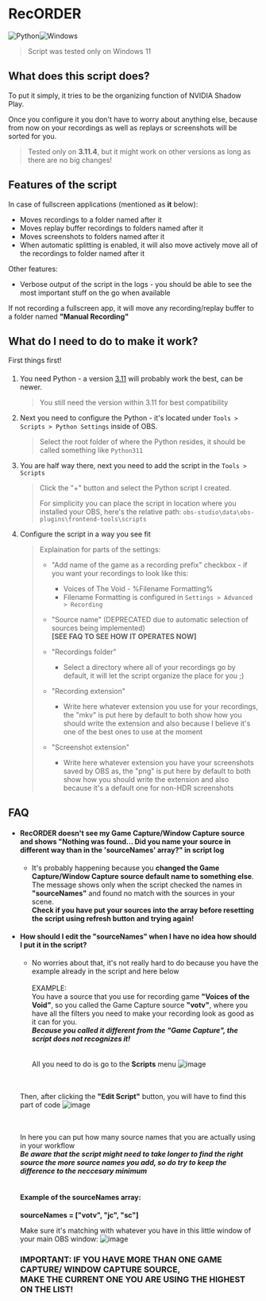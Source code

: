# RecORDER

![Python](https://img.shields.io/badge/python-3670A0?style=for-the-badge&logo=python&logoColor=ffdd54)![Windows](https://img.shields.io/badge/Windows-0078D6?style=for-the-badge&logo=windows&logoColor=white)

> Script was tested only on Windows 11

## What does this script does?
To put it simply, it tries to be the organizing function of NVIDIA Shadow Play.

Once you configure it you don't have to worry about anything else, because from now on your recordings as well as replays or screenshots will be sorted for you.


> Tested only on **3.11.4**, but it might work on other versions as long as there are no big changes!

## Features of the script
In case of fullscreen applications (mentioned as **it** below):
- Moves recordings to a folder named after it
- Moves replay buffer recordings to folders named after it
- Moves screenshots to folders named after it
- When automatic splitting is enabled, it will also move actively move all of the recordings to folder named after it

Other features:
- Verbose output of the script in the logs - you should be able to see the most important stuff on the go when available

If not recording a fullscreen app, it will move any recording/replay buffer to a folder named **"Manual Recording"**


## What do I need to do to make it work?
First things first!
####
1. You need Python - a version [3.11](https://www.python.org/downloads/release/python-3110/) will probably work the best, can be newer.
   > You still need the version within 3.11 for best compatibility
2. Next you need to configure the Python - it's located under `Tools > Scripts > Python Settings` inside of OBS.
   > Select the root folder of where the Python resides, it should be called something like `Python311`
3. You are half way there, next you need to add the script in the `Tools > Scripts`
   > Click the "+" button and select the Python script I created.
   > 
   > For simplicity you can place the script in location where you installed your OBS, here's the relative path: `obs-studio\data\obs-plugins\frontend-tools\scripts`
4. Configure the script in a way you see fit
   > Explaination for parts of the settings:
   > - "Add name of the game as a recording prefix" checkbox - if you want your recordings to look like this:
   >     - Voices of The Void - %Filename Formatting%
   >     - Filename Formatting is configured in `Settings > Advanced > Recording`
   > - "Source name" (DEPRECATED due to automatic selection of sources being implemented) <br>**[SEE FAQ TO SEE HOW IT OPERATES NOW]**
   >   
   >
   >
   > - "Recordings folder"
   >     - Select a directory where all of your recordings go by default, it will let the script organize the place for you ;)
   > - "Recording extension"
   >     - Write here whatever extension you use for your recordings, the "mkv" is put here by default to both show how you should write the extension and also because I believe it's one of the best ones to use at the moment  
   > - "Screenshot extension"
   >     - Write here whatever extension you have your screenshots saved by OBS as, the "png" is put here by default to both show how you should write the extension and also because it's a default one for non-HDR screenshots 


## FAQ

   - #### RecORDER doesn't see my Game Capture/Window Capture source and shows "Nothing was found... Did you name your source in different way than in the 'sourceNames' array?" in script log
      - It's probably happening because you **changed the Game Capture/Window Capture source default name to something else**. <br> 
      The message shows only when the script checked the names in **"sourceNames"** and found no match with the sources in your scene.<br>
      **Check if you have put your sources into the array before resetting the script using refresh button and trying again!**

   - #### How should I edit the "sourceNames" when I have no idea how should I put it in the script?
      - No worries about that, it's not really hard to do because you have the example already in the script and here below<br><br>
      EXAMPLE:<br>
      You have a source that you use for recording game **"Voices of the Void"**, so you called the Game Capture source **"votv"**, where you have all the filters you need to make your recording look as good as it can for you.<br>
      ***Because you called it different from the "Game Capture", the script does not recognizes it!***
      <br><br><br>
      All you need to do is go to the **Scripts** menu
      ![image](https://github.com/user-attachments/assets/dd309752-52df-4971-a5b4-40b00a31c850) <br><br><br>

      Then, after clicking the **"Edit Script"** button, you will have to find this part of code
      ![image](https://github.com/user-attachments/assets/7e77834f-54f1-457a-913b-00d444130c51) <br><br><br>

      In here you can put how many source names that you are actually using in your workflow<br>
      ***Be aware that the script might need to take longer to find the right source the more source names you add, so do try to keep the difference to the neccesary minimum***
      <br><br>
      #### Example of the sourceNames array:<br>
      **sourceNames = ["votv", "jc", "sc"]**

      Make sure it's matching with whatever you have in this little window of your main OBS window:
      ![image](https://github.com/user-attachments/assets/006c3b41-53c3-468b-ab1c-77586664fadd)

      ### IMPORTANT: IF YOU HAVE MORE THAN ONE GAME CAPTURE/ WINDOW CAPTURE SOURCE,<br> MAKE THE CURRENT ONE YOU ARE USING THE HIGHEST ON THE LIST!
